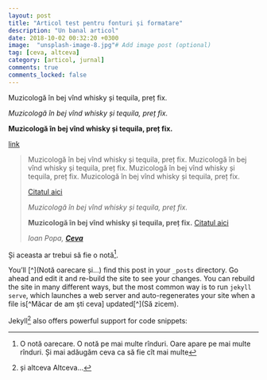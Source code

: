 ```yaml
---
layout: post
title: "Articol test pentru fonturi și formatare"
description: "Un banal articol"
date: 2018-10-02 00:32:20 +0300
image:  "unsplash-image-8.jpg"# Add image post (optional)
tag: [ceva, altceva]
category: [articol, jurnal]
comments: true
comments_locked: false
---
```


Muzicologă în bej vînd whisky și tequila, preț fix.

*Muzicologă în bej vînd whisky și tequila, preț fix.*

**Muzicologă în bej vînd whisky și tequila, preț fix.**



[link](https://wikipedia.org/link)

>Muzicologă în bej vînd whisky și tequila, preț fix. Muzicologă în bej vînd whisky și tequila, preț fix. Muzicologă în bej vînd whisky și tequila, preț fix. Muzicologă în bej vînd whisky și tequila, preț fix.
>
> [Citatul aici](https://wikipedia.org/link)
>
>*Muzicologă în bej vînd whisky și tequila, preț fix.*
>
>**Muzicologă în bej vînd whisky și tequila, preț fix.** [Citatul aici](https://wikipedia.org/link)
>
> <cite> Ioan Popa, [**Ceva**](link) </cite>

Și aceasta ar trebui să fie o notă[^1].

You’ll [^](Notă oarecare și...) find this post in your `_posts` directory. Go ahead and edit it and re-build the site to see your changes. You can rebuild the site in many different ways, but the most common way is to run `jekyll serve`, which launches a web server and auto-regenerates your site when a file is[^Măcar de am ști ceva] updated[^](Să zicem).


Jekyll[^footnote] also offers powerful support for code snippets:


[^1]: O notă oarecare. O notă pe mai multe rînduri. Oare apare pe mai multe rînduri. Și mai adăugăm ceva ca să fie cît mai multe 
[^fdootnote]: notă subsol
[^footnote]: și altceva
Altceva...

